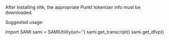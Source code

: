 After installing nltk, the appropriate Punkt tokenizer info must be downloaded.

Suggested usage:

import SAMI
sami = SAMIUtility(url='<SAMI url>')
sami.get_transcript()
sami.get_dfxp()